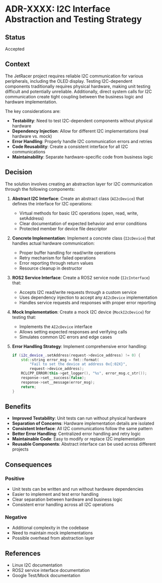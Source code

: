 # ADR-XXXX: I2C Interface Abstraction and Testing Strategy

## Status
Accepted

## Context
The JetRacer project requires reliable I2C communication for various peripherals, including the OLED display. Testing I2C-dependent components traditionally requires physical hardware, making unit testing difficult and potentially unreliable. Additionally, direct system calls for I2C communication create tight coupling between the business logic and hardware implementation.

The key considerations are:
- **Testability**: Need to test I2C-dependent components without physical hardware
- **Dependency Injection**: Allow for different I2C implementations (real hardware vs. mock)
- **Error Handling**: Properly handle I2C communication errors and retries
- **Code Reusability**: Create a consistent interface for all I2C communications
- **Maintainability**: Separate hardware-specific code from business logic

## Decision
The solution involves creating an abstraction layer for I2C communication through the following components:

1. **Abstract I2C Interface**:
   Create an abstract class (`AI2cDevice`) that defines the interface for I2C operations:
   - Virtual methods for basic I2C operations (open, read, write, setAddress)
   - Clear documentation of expected behavior and error conditions
   - Protected member for device file descriptor

2. **Concrete Implementation**:
   Implement a concrete class (`I2cDevice`) that handles actual hardware communication:
   - Proper buffer handling for read/write operations
   - Retry mechanism for failed operations
   - Error reporting through return values
   - Resource cleanup in destructor

3. **ROS2 Service Interface**:
   Create a ROS2 service node (`I2cInterface`) that:
   - Accepts I2C read/write requests through a custom service
   - Uses dependency injection to accept any `AI2cDevice` implementation
   - Handles service requests and responses with proper error reporting

4. **Mock Implementation**:
   Create a mock I2C device (`MockI2cDevice`) for testing that:
   - Implements the `AI2cDevice` interface
   - Allows setting expected responses and verifying calls
   - Simulates common I2C errors and edge cases

5. **Error Handling Strategy**:
   Implement comprehensive error handling:
   ```cpp
   if (i2c_device_.setAddress(request->device_address) != 0) {
       std::string error_msg = fmt::format(
           "Fail to set the device at address 0x{:02X}",
           request->device_address);
       RCLCPP_ERROR(this->get_logger(), "%s", error_msg.c_str());
       response->set__success(false);
       response->set__message(error_msg);
       return;
   }
   ```

## Benefits
- **Improved Testability**: Unit tests can run without physical hardware
- **Separation of Concerns**: Hardware implementation details are isolated
- **Consistent Interface**: All I2C communications follow the same pattern
- **Better Error Handling**: Centralized error handling and retry logic
- **Maintainable Code**: Easy to modify or replace I2C implementation
- **Reusable Components**: Abstract interface can be used across different projects

## Consequences

### Positive
- Unit tests can be written and run without hardware dependencies
- Easier to implement and test error handling
- Clear separation between hardware and business logic
- Consistent error handling across all I2C operations

### Negative
- Additional complexity in the codebase
- Need to maintain mock implementations
- Possible overhead from abstraction layer

## References
- Linux I2C documentation
- ROS2 service interface documentation
- Google Test/Mock documentation
